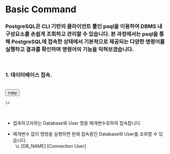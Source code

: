 # Basic Command
### PostgreSQL은 CLI 기반의 클라이언트 툴인 psql을 이용하여 DBMS 내 구성요소를 손쉽게 조회하고 관리할 수 있습니다. 본 과정에서는 psql을 통해 PostgreSQL에 접속한 상태에서 기본적으로 제공되는 다양한 명령어를 실행하고 결과를 확인하며 명령어의 기능을 익혀보겠습니다.

&nbsp;&nbsp;&nbsp;&nbsp;
### 1. 데이터베이스 접속.

&nbsp;  
<button onclick="copyCode(0)">copy</button>
```sql
\c 
```

&nbsp;  
* 접속하고자하는 Database와 User 명을 매개변수로하여 접속합니다.  


* 매개변수 없이 명령을 실행하면 현재 접속중인 Database와 User를 조회할 수 있습니다.  
&nbsp;
\c [DB_NAME] [Connection User]


